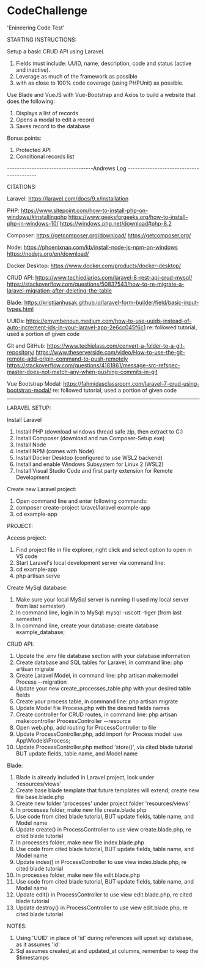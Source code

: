 # CodeChallenge

'Enineering Code Test'

STARTING INSTRUCTIONS:

Setup a basic CRUD API using Laravel. 
  1. Fields must include: UUID, name, description, code and status (active and inactive). 
  2. Leverage as much of the framework as possible
  3. with as close to 100% code coverage (using PHPUnit) as possible.

Use Blade and VueJS with Vue-Bootstrap and Axios to build a website that does the
following:
  1. Displays a list of records
  2. Opens a modal to edit a record
  3. Saves record to the database

Bonus points:
  1. Protected API
  2. Conditional records list
  
  -----------------------------------Andrews Log -----------------------------------------

  CITATIONS:
  
  Laravel:
  https://laravel.com/docs/9.x/installation

  PHP:
  https://www.sitepoint.com/how-to-install-php-on-windows/#installingphp
  https://www.geeksforgeeks.org/how-to-install-php-in-windows-10/
  https://windows.php.net/download#php-8.2 

  Composer:
  https://getcomposer.org/download/ 
  https://getcomposer.org/ 

  Node:
  https://phoenixnap.com/kb/install-node-js-npm-on-windows
  https://nodejs.org/en/download/

  Docker Desktop:
  https://www.docker.com/products/docker-desktop/ 

  CRUD API:
  https://www.techiediaries.com/laravel-8-rest-api-crud-mysql/
  https://stackoverflow.com/questions/50837543/how-to-re-migrate-a-laravel-migration-after-deleting-the-table

  Blade:
  https://kristijanhusak.github.io/laravel-form-builder/field/basic-input-types.html

  UUIDs:
  https://emymbenoun.medium.com/how-to-use-uuids-instead-of-auto-increment-ids-in-your-laravel-app-2e6cc045f6c1 re: followed tutorial, used a portion of given code

  Git and GitHub:
  https://www.techielass.com/convert-a-folder-to-a-git-repository/
  https://www.theserverside.com/video/How-to-use-the-git-remote-add-origin-command-to-push-remotely 
  https://stackoverflow.com/questions/4181861/message-src-refspec-master-does-not-match-any-when-pushing-commits-in-git
  
  Vue Bootstrap Modal:
  https://fahmidasclassroom.com/laravel-7-crud-using-bootstrap-modal/ re: followed tutorial, used a portion of given code

- - - - - - - - -

  LARAVEL SETUP:

  Install Laravel
  1. Install PHP (download windows thread safe zip, then extract to C:)
  2. Install Composer (download and run Composer-Setup.exe)
  3. Install Node
  4. Install NPM (comes with Node)
  5. Install Docker Desktop (configured to use WSL2 backend)
  6. Install and enable Windows Subsystem for Linux 2 (WSL2)
  7. Install Visual Studio Code and first party extension for Remote Development

  Create new Laravel project:
  1. Open command line and enter following commands:
  2. composer create-project laravel/laravel example-app
  3. cd example-app



  PROJECT:

  Access project:
  1. Find project file in file explorer, right click and select option to open in VS code
  2. Start Laravel's local development server via command line:
  3. cd example-app
  4. php artisan serve

  Create MySql database:
  1. Make sure your local MySql server is running (I used my local server from last semester)
  2. In command line, login in to MySql: mysql -uscott -tiger (from last semester)
  3. In command line, create your database: create database example_database;
  
  CRUD API:
  1. Update the .env file database section with your database information
  2. Create database and SQL tables for Laravel, in command line: php artisan migrate
  3. Create Laravel Model, in command line: php artisan make:model Process --migration
  4. Update your new create_processes_table.php with your desired table fields
  5. Create your process table, in command line: php artisan migrate
  6. Update Model file Process.php with the desired fields names
  7. Create controller for CRUD routes, in command line: php artisan make:controller ProcessController --resource
  8. Open web.php, add routing for ProcessController to file
  9. Update ProcessController.php, add import for Process model: use App\Models\Process;
  10. Update ProcessController.php method 'store()', via cited blade tutorial BUT update fields, table name, and Model name

  Blade:
  1. Blade is already included in Laravel project, look under 'resources/views'
  2. Create base blade template that future templates will extend, create new file base.blade.php
  3. Create new folder 'processes' under project folder 'resources/views'
  4. In processes folder, make new file create.blade.php
  5. Use code from cited blade tutorial, BUT update fields, table name, and Model name
  6. Update create() in ProcessController to use view create.blade.php, re cited blade tutorial
  7. In processes folder, make new file index.blade.php
  8. Use code from cited blade tutorial, BUT update fields, table name, and Model name
  9. Update index() in ProcessController to use view index.blade.php, re cited blade tutorial
  10. In processes folder, make new file edit.blade.php
  11. Use code from cited blade tutorial, BUT update fields, table name, and Model name
  12. Update edit() in ProcessController to use view edit.blade.php, re cited blade tutorial
  13. Update destroy() in ProcessController to use view edit.blade.php, re cited blade tutorial

NOTES:
1. Using 'UUID' in place of 'id' during references will upset sql database, as it assumes 'id'
2. Sql assumes created_at and updated_at columns, remember to keep the $timestamps
